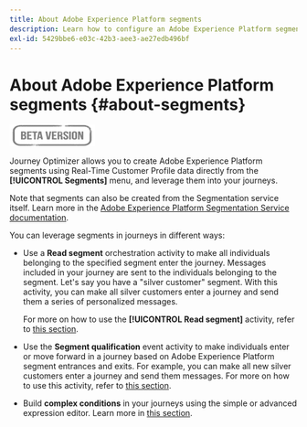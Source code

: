 ```yaml
---
title: About Adobe Experience Platform segments
description: Learn how to configure an Adobe Experience Platform segment
exl-id: 5429bbe6-e03c-42b3-aee3-ae27edb496bf
---
```

# About Adobe Experience Platform segments {#about-segments}

![](../assets/do-not-localize/badge.png)

Journey Optimizer allows you to create Adobe Experience Platform segments using Real-Time Customer Profile data directly from the **[!UICONTROL Segments]** menu, and leverage them into your journeys.

Note that segments can also be created from the Segmentation service itself. Learn more in the [Adobe Experience Platform Segmentation Service documentation](https://experienceleague.adobe.com/docs/experience-platform/segmentation/home.html).

You can leverage segments in journeys in different ways:

* Use a **Read segment** orchestration activity to make all individuals belonging to the specified segment enter the journey. Messages included in your journey are sent to the individuals belonging to the segment. Let's say you have a "silver customer" segment. With this activity, you can make all silver customers enter a journey and send them a series of personalized messages.

    For more on how to use the **[!UICONTROL Read segment]** activity, refer to [this section](../building-journeys/read-segment.md#configuring-segment-trigger-activity).

* Use the **Segment qualification** event activity to make individuals enter or move forward in a journey based on Adobe Experience Platform segment entrances and exits. For example, you can make all new silver customers enter a journey and send them messages. For more on how to use this activity, refer to [this section](../building-journeys/segment-qualification-events.md).

* Build **complex conditions** in your journeys using the simple or advanced expression editor. Learn more in [this section](../building-journeys/condition-activity.md#using-a-segment).
